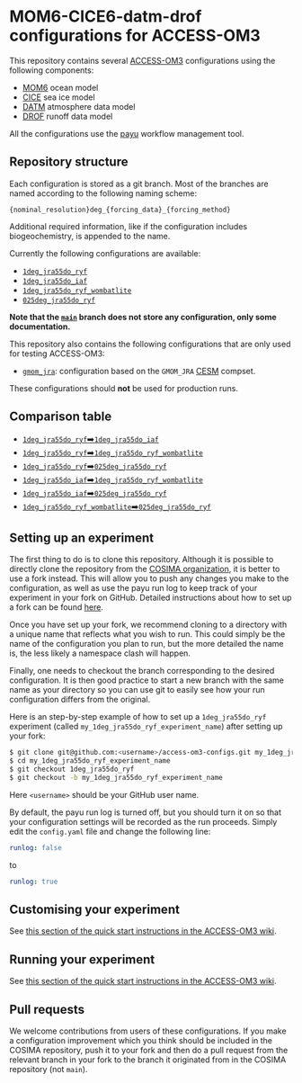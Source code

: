 # MOM6-CICE6-datm-drof configurations for ACCESS-OM3

This repository contains several
[ACCESS-OM3](https://github.com/COSIMA/access-om3) configurations using the
following components:

- [MOM6](https://mom6.readthedocs.io/) ocean model
- [CICE](https://github.com/CICE-Consortium/CICE) sea ice model
- [DATM](https://escomp.github.io/CDEPS/versions/master/html/datm.html) atmosphere data model
- [DROF](https://escomp.github.io/CDEPS/versions/master/html/drof.html) runoff data model

All the configurations use the [payu](https://payu.readthedocs.io/en/latest/)
workflow management tool.


## Repository structure

Each configuration is stored as a git branch. Most of the branches are named
according to the following naming scheme:

`{nominal_resolution}deg_{forcing_data}_{forcing_method}`

Additional required information, like if the configuration includes
biogeochemistry, is appended to the name.

Currently the following configurations are available:

- [`1deg_jra55do_ryf`](https://github.com/ACCESS-NRI/access-om3-configs/tree/1deg_jra55do_ryf)
- [`1deg_jra55do_iaf`](https://github.com/ACCESS-NRI/access-om3-configs/tree/1deg_jra55do_iaf)
- [`1deg_jra55do_ryf_wombatlite`](https://github.com/ACCESS-NRI/access-om3-configs/tree/1deg_jra55do_ryf_wombatlite)
- [`025deg_jra55do_ryf`](https://github.com/ACCESS-NRI/access-om3-configs/tree/025deg_jra55do_ryf)

**Note that the [`main`](https://github.com/ACCESS-NRI/access-om3-configs/tree/main) branch
does not store any configuration, only some documentation.**

This repository also contains the following configurations that are only used
for testing ACCESS-OM3:

- [`gmom_jra`](https://github.com/ACCESS-NRI/access-om3-configs/tree/gmom_jra):
  configuration based on the `GMOM_JRA` [CESM](https://github.com/ESCOMP/CMEPS/)
  compset.

These configurations should **not** be used for production runs.


## Comparison table

- [`1deg_jra55do_ryf`➡️`1deg_jra55do_iaf`](https://github.com/ACCESS-NRI/access-om3-configs/compare/1deg_jra55do_ryf..1deg_jra55do_iaf)
- [`1deg_jra55do_ryf`➡️`1deg_jra55do_ryf_wombatlite`](https://github.com/ACCESS-NRI/access-om3-configs/compare/1deg_jra55do_ryf..1deg_jra55do_ryf_wombatlite)
- [`1deg_jra55do_ryf`➡️`025deg_jra55do_ryf`](https://github.com/ACCESS-NRI/access-om3-configs/compare/1deg_jra55do_ryf..025deg_jra55do_ryf)
- [`1deg_jra55do_iaf`➡️`1deg_jra55do_ryf_wombatlite`](https://github.com/ACCESS-NRI/access-om3-configs/compare/1deg_jra55do_iaf..1deg_jra55do_ryf_wombatlite)
- [`1deg_jra55do_iaf`➡️`025deg_jra55do_ryf`](https://github.com/ACCESS-NRI/access-om3-configs/compare/1deg_jra55do_iaf..025deg_jra55do_ryf)
- [`1deg_jra55do_ryf_wombatlite`➡️`025deg_jra55do_ryf`](https://github.com/ACCESS-NRI/access-om3-configs/compare/1deg_jra55do_ryf_wombatlite..025deg_jra55do_ryf)

## Setting up an experiment

The first thing to do is to clone this repository. Although it is possible to
directly clone the repository from the [COSIMA
organization](https://github.com/COSIMA/), it is better to use a fork
instead. This will allow you to push any changes you make to the configuration,
as well as use the payu run log to keep track of your experiment in your fork on
GitHub. Detailed instructions about how to set up a fork can be found
[here](https://docs.github.com/en/get-started/quickstart/fork-a-repo).

Once you have set up your fork, we recommend cloning to a directory with a
unique name that reflects what you wish to run. This could simply be the name of
the configuration you plan to run, but the more detailed the name is, the less
likely a namespace clash will happen.

Finally, one needs to checkout the branch corresponding to the desired
configuration. It is then good practice to start a new branch with the same name
as your directory so you can use git to easily see how your run configuration
differs from the original.

Here is an step-by-step example of how to set up a `1deg_jra55do_ryf` experiment
(called `my_1deg_jra55do_ryf_experiment_name`) after setting up your fork:

```bash
$ git clone git@github.com:<username>/access-om3-configs.git my_1deg_jra55do_ryf_experiment_name
$ cd my_1deg_jra55do_ryf_experiment_name
$ git checkout 1deg_jra55do_ryf
$ git checkout -b my_1deg_jra55do_ryf_experiment_name
```

Here `<username>` should be your GitHub user name.

By default, the payu run log is turned off, but you should turn it on so that
your configuration settings will be recorded as the run proceeds. Simply edit
the `config.yaml` file and change the following line:

```yaml
runlog: false
```
to
```yaml
runlog: true
```


## Customising your experiment

See [this section of the quick start instructions in the ACCESS-OM3
wiki](https://github.com/COSIMA/access-om3/wiki/Quick-start#customising-your-experiment).


## Running your experiment

See [this section of the quick start instructions in the ACCESS-OM3
wiki](https://github.com/COSIMA/access-om3/wiki/Quick-start#running).


## Pull requests

We welcome contributions from users of these configurations. If you make a
configuration improvement which you think should be included in the COSIMA
repository, push it to your fork and then do a pull request from the relevant
branch in your fork to the branch it originated from in the COSIMA repository
(not `main`).
